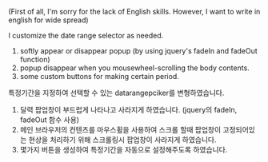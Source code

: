 (First of all, I'm sorry for the lack of English skills.
 However, I want to write in english for wide spread)

I customize the date range selector as needed.

1. softly appear or disappear popup
   (by using jquery's fadeIn and fadeOut function)
2. popup disappear when you mousewheel-scrolling the body contents.
3. some custom buttons for making certain period.


특정기간을 지정하여 선택할 수 있는 datarangepciker를 변형하였습니다.
1. 달력 팝업창이 부드럽게 나타나고 사라지게 하였습니다. 
   (jquery의 fadeIn, fadeOut 함수 사용)
2. 메인 브라우저의 컨텐츠를 마우스휠을 사용하여 스크롤 할때 팝업창이 
   고정되어있는 현상을 처리하기 위해 스크롤링시 팝업창이 사라지게 하였습니다.
3. 몇가지 버튼을 생성하여 특정기간을 자동으로 설정해주도록 하였습니다.
